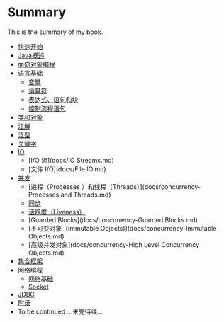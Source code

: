 # Summary

This is the summary of my book.

* [快速开始](docs/getstarted.md)
* [Java概述](docs/overview.md)
* [面向对象编程](docs/oop.md)
* [语言基础](docs/basics.md)
	* [变量](docs/variables.md)
	* [运算符](docs/operators.md)
	* [表达式、语句和块](docs/expressions.md)
	* [控制流程语句](docs/control-flow.md)
* [类和对象](docs/classes-and-objects.md)
* [注解](docs/annotations.md)
* [泛型](docs/generics.md)
* [关键字](docs/keywords.md)
* [IO](docs/io.md)
	* [I/O 流](docs/IO Streams.md)
	* [文件 I/O](docs/File IO.md)
* [并发](docs/concurrency.md)
   * [进程（Processes ）和线程（Threads）](docs/concurrency-Processes and Threads.md) 
   * [同步](docs/concurrency-Synchronization.md) 
   * [活跃度（Liveness）](docs/concurrency-Liveness.md) 
   * [Guarded Blocks](docs/concurrency-Guarded Blocks.md) 
   * [不可变对象（Immutable Objects)](docs/concurrency-Immutable Objects.md) 
   * [高级并发对象](docs/concurrency-High Level Concurrency Objects.md) 
* [集合框架](docs/collection-framework.md)
* 网络编程
	* [网络基础](docs/networking.md)
	* [Socket](docs/socket.md)
* [JDBC](docs/jdbc.md)
* [附录](docs/appendix.md)
* To be continued ...未完待续...
